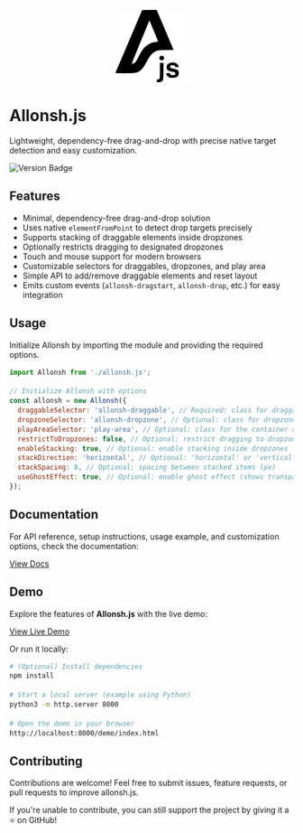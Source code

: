 <p align="center">
<picture>
<source
srcset="resources/logo-light.svg"
media="(prefers-color-scheme: dark)"
/>
<source
srcset="resources/logo-dark.svg"
media="(prefers-color-scheme: light)"
/>
<img src="resources/logo-dark.svg" alt="Allonsh.js logo"/>
</picture>
</p>

# Allonsh.js

Lightweight, dependency-free drag-and-drop with precise native target detection and easy customization.

![Version Badge](https://img.shields.io/badge/Current_Version-v0.1.0-blue.svg)

## Features

- Minimal, dependency-free drag-and-drop solution
- Uses native `elementFromPoint` to detect drop targets precisely
- Supports stacking of draggable elements inside dropzones
- Optionally restricts dragging to designated dropzones
- Touch and mouse support for modern browsers
- Customizable selectors for draggables, dropzones, and play area
- Simple API to add/remove draggable elements and reset layout
- Emits custom events (`allonsh-dragstart`, `allonsh-drop`, etc.) for easy integration

## Usage

Initialize Allonsh by importing the module and providing the required options.

```js
import Allonsh from './allonsh.js';

// Initialize Allonsh with options
const allonsh = new Allonsh({
  draggableSelector: 'allonsh-draggable', // Required: class for draggable elements
  dropzoneSelector: 'allonsh-dropzone', // Optional: class for dropzones
  playAreaSelector: 'play-area', // Optional: class for the container area
  restrictToDropzones: false, // Optional: restrict dragging to dropzones
  enableStacking: true, // Optional: enable stacking inside dropzones
  stackDirection: 'horizontal', // Optional: 'horizontal' or 'vertical'
  stackSpacing: 8, // Optional: spacing between stacked items (px)
  useGhostEffect: true, // Optional: enable ghost effect (shows transparent clone while dragging)
});
```

## Documentation

For API reference, setup instructions, usage example, and customization options, check the documentation:

[View Docs](./docs/allonsh.md)

## Demo

Explore the features of **Allonsh.js** with the live demo:

[View Live Demo](https://satnam72.github.io/allonsh.js/)

Or run it locally:

```bash
# (Optional) Install dependencies
npm install

# Start a local server (example using Python)
python3 -m http.server 8000

# Open the demo in your browser
http://localhost:8000/demo/index.html

```

## Contributing

Contributions are welcome! Feel free to submit issues, feature requests, or pull requests to improve allonsh.js.

If you're unable to contribute, you can still support the project by giving it a ⭐️ on GitHub!
